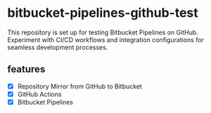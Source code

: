 # bitbucket-pipelines-github-test
This repository is set up for testing Bitbucket Pipelines on GitHub. Experiment with CI/CD workflows and integration configurations for seamless development processes.

## features
- [x] Repository Mirror from GitHub to Bitbucket
- [x] GitHub Actions
- [x] Bitbucket Pipelines